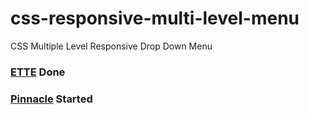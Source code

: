 # css-responsive-multi-level-menu
CSS Multiple Level Responsive Drop Down Menu

### [ETTE](ette/index.html) Done
### [Pinnacle](pinnacle/index.html) Started